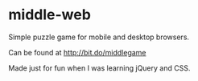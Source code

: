 # middle-web
Simple puzzle game for mobile and desktop browsers.

Can be found at http://bit.do/middlegame

Made just for fun when I was learning jQuery and CSS.
